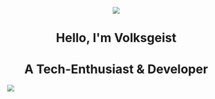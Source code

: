 <p align="center">
<img src="https://cdn.discordapp.com/attachments/1163083069612380160/1163095905663193108/giphy.gif?ex=653e5479&is=652bdf79&hm=112d7cfd201443c0341767d64dd2dc256d67dc478346b751d101a67a45c0e1b3&">
</p>
<h1 align="center">Hello, I'm Volksgeist</h1>
<h1 align="center">A Tech-Enthusiast & Developer</h1>
<p>
<img src="https://cdn.discordapp.com/attachments/1163083069612380160/1163099906345533450/image.png?ex=653e5833&is=652be333&hm=04bb04e53833c5fb519cfde88e66b14a0984b70d131d784c0581562cd3d50a8a&">
</p>


